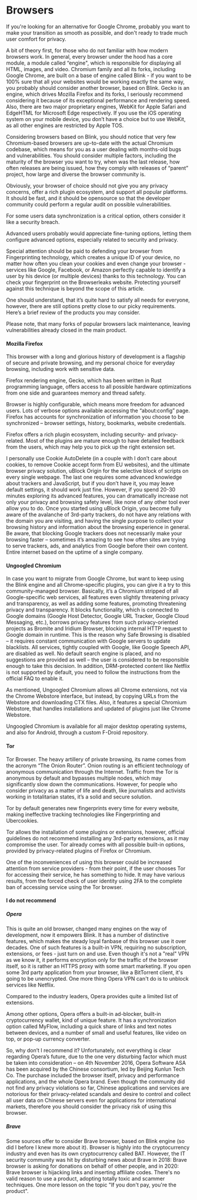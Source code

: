 # Browsers

If you're looking for an alternative for Google Chrome, probably you want to make your transition as smooth as possible, and don't ready to trade much user comfort for privacy.  

A bit of theory first, for those who do not familiar with how modern browsers work. In general, every browser under the hood has a core module, a module called “engine", which is responsible for displaying all HTML, images, and video. Chromium family and all its forks, including Google Chrome, are built on a base of engine called Blink - if you want to be 100% sure that all your websites would be working exactly the same way, you probably should consider another browser, based on Blink. Gecko is an engine, which drives Mozilla Firefox and its forks, I seriously recommend considering it because of its exceptional performance and rendering speed. Also, there are two major proprietary engines, WebKit for Apple Safari and EdgeHTML for Microsoft Edge respectively. If you use the iOS operating system on your mobile device, you don’t have a choice but to use WebKit, as all other engines are restricted by Apple TOS. 

Considering browsers based on Blink, you should notice that very few Chromium-based browsers are up-to-date with the actual Chromium codebase, which means for you as a user dealing with months-old bugs and vulnerabilities. You should consider multiple factors, including the maturity of the browser you want to try, when was the last release, how often releases are being issued, how they comply with releases of “parent” project, how large and diverse the browser community is. 

Obviously, your browser of choice should not give you any privacy concerns, offer a rich plugin ecosystem, and support all popular platforms. It should be fast, and it should be opensource so that the developer community could perform a regular audit on possible vulnerabilities.

For some users data synchronization is a critical option, others consider it like a security breach. 

Advanced users probably would appreciate fine-tuning options, letting them configure advanced options, especially related to security and privacy. 

Special attention should be paid to defending your browser from Fingerprinting technology, which creates a unique ID of your device, no matter how often you clean your cookies and even change your browser - services like Google, Facebook, or Amazon perfectly capable to identify a user by his device (or multiple devices) thanks to this technology. You can check your fingerprint on the Browserleaks website. Protecting yourself against this technique is beyond the scope of this article. 

One should understand, that it’s quite hard to satisfy all needs for everyone, however, there are still options pretty close to our picky requirements. Here’s a brief review of the products you may consider. 

Please note, that many forks of popular browsers lack maintenance, leaving vulnerabilities already closed in the main product.

#### Mozilla Firefox

This browser with a long and glorious history of development is a flagship of secure and private browsing, and my personal choice for everyday browsing, including work with sensitive data. 

Firefox rendering engine, Gecko, which has been written in Rust programming language, offers access to all possible hardware optimizations from one side and guarantees memory and thread safety.

Browser is highly configurable, which means more freedom for advanced users. Lots of verbose options available accessing the “about:config” page. Firefox has accounts for synchronization of information you choose to be synchronized – browser settings, history, bookmarks, website credentials.

Firefox offers a rich plugin ecosystem, including security- and privacy-related. Most of the plugins are mature enough to have detailed feedback from the users, which may help you to pick up the right extension set. 

I personally use Cookie AutoDelete (in a couple with I don’t care about cookies, to remove Cookie accept form from EU websites), and the ultimate browser privacy solution, uBlock Origin for the selective block of scripts on every single webpage. The last one requires some advanced knowledge about trackers and JavaScript, but if you don’t have it, you may leave default settings, it should work just fine. However, if you spend 20-30 minutes exploring its advanced features, you can dramatically increase not only your privacy and browsing safety level, like none of any other tool ever allow you to do. Once you started using uBlock Origin, you become fully aware of the avalanche of 3rd-party trackers, do not have any relations with the domain you are visiting, and having the single purpose to collect your browsing history and information about the browsing experience in general. Be aware, that blocking Google trackers does not necessarily make your browsing faster – sometimes it’s amazing to see how often sites are trying to serve trackers, ads, and analytics from Google before their own content. Entire internet based on the uptime of a single company.

#### Ungoogled Chromium

In case you want to migrate from Google Chrome, but want to keep using the Blink engine and all Chrome-specific plugins, you can give it a try to this community-managed browser. Basically, it’s a Chromium stripped of all Google-specific web services, all features even slightly threatening privacy and transparency, as well as adding some features, promoting threatening privacy and transparency. It blocks functionality, which is connected to Google domains (Google Host Detector, Google URL Tracker, Google Cloud Messaging, etc.), borrows privacy features from such privacy-oriented projects as Bromite and Iridium Browser, blocking internal HTTP request to Google domain in runtime. This is the reason why Safe Browsing is disabled – it requires constant communication with Google servers to update blacklists. All services, tightly coupled with Google, like Google Speech API, are disabled as well. No default search engine is placed, and no suggestions are provided as well – the user is considered to be responsible enough to take this decision. In addition, DRM-protected content like Netflix is not supported by default, you need to follow the instructions from the official FAQ to enable it.

As mentioned, Ungoogled Chromium allows all Chrome extensions, not via the Chrome Webstore interface, but instead, by copying URLs from the Webstore and downloading CTX files. Also, it features a special Chromium Webstore, that handles installations and updated of plugins just like Chrome Webstore.

Ungoogled Chromium is available for all major desktop operating systems, and also for Android, through a custom F-Droid repository.

#### Tor

Tor Browser. The heavy artillery of private browsing, its name comes from the acronym “The Onion Router”. Onion routing is an efficient technology of anonymous communication through the Internet. Traffic from the Tor is anonymous by default and bypasses multiple nodes, which may significantly slow down the communications. However, for people who consider privacy as a matter of life and death, like journalists and activists working in totalitarian states, it’s a solid and secure solution.
 
Tor by default generates new fingerprints every time for every website, making ineffective tracking technologies like Fingerprinting and Ubercookies. 

Tor allows the installation of some plugins or extensions, however, official guidelines do not recommend installing any 3rd-party extensions, as it may compromise the user. Tor already comes with all possible built-in options, provided by privacy-related plugins of Firefox or Chromium. 

One of the inconveniences of using this browser could be increased attention from service providers - from their point, if the user chooses Tor for accessing their service, he has something to hide. It may have various results, from the forced check of user identity using 2FA to the complete ban of accessing service using the Tor browser. 

#### I do not recommend

##### Opera
This is quite an old browser, changed many engines on the way of development, now it empowers Blink. It has a number of distinctive features, which makes the steady loyal fanbase of this browser use it over decades. One of such features is a built-in VPN, requiring no subscription, extensions, or fees - just turn on and use. Even though it's not a "real" VPN as we know it, it performs encryption only for the traffic of the browser itself, so it is rather an HTTPS proxy with some smart marketing. If you open some 3rd party application from your browser, like a BitTorrent client, it's going to be unencrypted. One more thing Opera VPN can't do is to unblock services like Netflix.

Compared to the industry leaders, Opera provides quite a limited list of extensions. 

Among other options, Opera offers a built-in ad-blocker, built-in cryptocurrency wallet, kind of unique feature. It has a synchronization option called MyFlow, including a quick share of links and text notes between devices, and a number of small and useful features, like video on top, or pop-up currency converter. 

So, why don’t I recommend it? Unfortunately, not everything is clear regarding Opera’s future, due to the one very disturbing factor which must be taken into consideration – on 4th November 2016, Opera Software ASA has been acquired by the Chinese consortium, led by Beijing Kunlun Tech Co. The purchase included the browser itself, privacy and performance applications, and the whole Opera brand. Even though the community did not find any privacy violations so far, Chinese applications and services are notorious for their privacy-related scandals and desire to control and collect all user data on Chinese servers even for applications for international markets, therefore you should consider the privacy risk of using this browser.

##### Brave

Some sources offer to consider Brave browser, based on Blink engine (so did I before I knew more about it). Browser is highly into the cryptocurrency industry and even has its own cryptocurrency called BAT. However, the IT security community was hit by disturbing news about Brave in 2018: Brave browser is asking for donations on behalf of other people, and in 2020: Brave browser is hijacking links and inserting affiliate codes. There's no valid reason to use a product, adopting totally toxic and scammer techniques. One more lesson on the topic "If you don't pay, you're the product".
